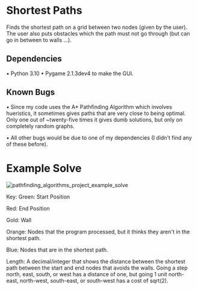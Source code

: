 # Shortest Paths
Finds the shortest path on a grid between two nodes (given by the user). The user also puts obstacles which the path must not go through (but can go in between to walls ...).

## Dependencies
• Python 3.10
• Pygame 2.1.3dev4 to make the GUI.

## Known Bugs
• Since my code uses the A* Pathfinding Algorithm which involves hueristics, it sometimes gives paths that are very close to being optimal. Only one out of ~twenty-five times it gives dumb solutions, but only on completely random graphs.

• All other bugs would be due to one of my dependencies (I didn't find any of these before).

# Example Solve
![pathfinding_algorithms_project_example_solve](https://user-images.githubusercontent.com/77818951/185001752-8ae6cc3c-aaba-40ed-8c2d-2783c7da71aa.png)

Key:
Green: Start Position

Red: End Position

Gold: Wall

Orange: Nodes that the program processed, but it thinks they aren't in the shortest path.

Blue: Nodes that are in the shortest path.

Length: A decimal/integer that shows the distance between the shortest path between the start and end nodes that avoids the walls. Going a step north, east, south, or west has a distance of one, but going 1 unit north-east, north-west, south-east, or south-west has a cost of sqrt(2).
